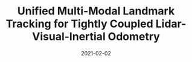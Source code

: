 ---
title: "Unified Multi-Modal Landmark Tracking for Tightly Coupled Lidar-Visual-Inertial Odometry"
collection: publications
permalink: /publication/2021-02-02-vilens
excerpt: "We present an efficient multi-sensor odometry system for mobile platforms that jointly optimizes visual, lidar, and inertial information within a single integrated factor graph. This runs in real-time at full framerate using fixed lag smoothing. To perform such tight integration, a new method to extract 3D line and planar primitives from lidar point clouds is presented. This approach overcomes the suboptimality of typical frame-to-frame tracking methods by treating the primitives as landmarks and tracking them over multiple scans. True integration of lidar features with standard visual features and IMU is made possible using a subtle passive synchronization of lidar and camera frames. The lightweight formulation of the 3D features allows for real-time execution on a single CPU. Our proposed system has been tested on a variety of platforms and scenarios, including underground exploration with a legged robot and outdoor scanning with a dynamically moving handheld device, for a total duration of 96 min and 2.4 km traveled distance. In these test sequences, using only one exteroceptive sensor leads to failure due to either underconstrained geometry (affecting lidar) or textureless areas caused by aggressive lighting changes (affecting vision). In these conditions, our factor graph naturally uses the best information available from each sensor modality without any hard switches."
date: 2021-02-02
venue: 'ICRA'
paperurl: https://mrsandipandas.github.io/files/vilens.pdf
videourl: https://www.youtube.com/watch?v=MjXYAHurWe8
citation: 'Wisth, D., Camurri, M., Das, S. and Fallon, M., 2021. Unified multi-modal landmark tracking for tightly coupled lidar-visual-inertial odometry. <i>IEEE Robotics and Automation Letters</i>, 6(2), pp.1004-1011.'
---